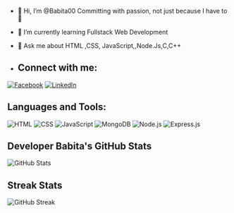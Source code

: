 - 👋 Hi, I’m @Babita00
Committing with passion, not just because I have to 💖
- 🌱 I’m currently learning Fullstack Web Development
- 💬 Ask me about HTML ,CSS, JavaScript,,Node.Js,C,C++

- ## Connect with me:
[![Facebook](https://img.shields.io/badge/Facebook-1877F2?style=for-the-badge&logo=facebook&logoColor=white)](https://www.facebook.com/imbabitaawasthi)
[![LinkedIn](https://img.shields.io/badge/LinkedIn-0A66C2?style=for-the-badge&logo=linkedin&logoColor=white)](https://www.linkedin.com/in/babita-awasthi-4aa3b5304/)

## Languages and Tools:
![HTML](https://img.shields.io/badge/HTML-E34F26?style=for-the-badge&logo=html5&logoColor=white)
![CSS](https://img.shields.io/badge/CSS-1572B6?style=for-the-badge&logo=css3&logoColor=white)
![JavaScript](https://img.shields.io/badge/JavaScript-F7DF1E?style=for-the-badge&logo=javascript&logoColor=black)
![MongoDB](https://img.shields.io/badge/MongoDB-47A248?style=for-the-badge&logo=mongodb&logoColor=white)
![Node.js](https://img.shields.io/badge/Node.js-43853D?style=for-the-badge&logo=node.js&logoColor=white)
![Express.js](https://img.shields.io/badge/Express.js-000000?style=for-the-badge&logo=express&logoColor=white)


## Developer Babita's GitHub Stats
![GitHub Stats](https://github-readme-stats.vercel.app/api?username=Babita00&show_icons=true)

## Streak Stats
![GitHub Streak](https://github-readme-streak-stats.herokuapp.com/?user=Babita00)


<!---
Babita00/Babita00 is a ✨ special ✨ repository because its `README.md` (this file) appears on your GitHub profile.
You can click the Preview link to take a look at your changes.
--->
